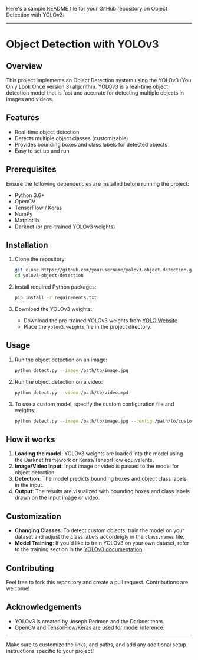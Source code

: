 Here's a sample README file for your GitHub repository on Object Detection with YOLOv3:

---

# Object Detection with YOLOv3

## Overview
This project implements an Object Detection system using the YOLOv3 (You Only Look Once version 3) algorithm. YOLOv3 is a real-time object detection model that is fast and accurate for detecting multiple objects in images and videos.

## Features
- Real-time object detection
- Detects multiple object classes (customizable)
- Provides bounding boxes and class labels for detected objects
- Easy to set up and run

## Prerequisites
Ensure the following dependencies are installed before running the project:

- Python 3.6+
- OpenCV
- TensorFlow / Keras
- NumPy
- Matplotlib
- Darknet (or pre-trained YOLOv3 weights)

## Installation

1. Clone the repository:
   ```bash
   git clone https://github.com/yourusername/yolov3-object-detection.git
   cd yolov3-object-detection
   ```

2. Install required Python packages:
   ```bash
   pip install -r requirements.txt
   ```

3. Download the YOLOv3 weights:
   - Download the pre-trained YOLOv3 weights from [YOLO Website](https://pjreddie.com/darknet/yolo/)
   - Place the `yolov3.weights` file in the project directory.

## Usage

1. Run the object detection on an image:
   ```bash
   python detect.py --image /path/to/image.jpg
   ```

2. Run the object detection on a video:
   ```bash
   python detect.py --video /path/to/video.mp4
   ```

3. To use a custom model, specify the custom configuration file and weights:
   ```bash
   python detect.py --image /path/to/image.jpg --config /path/to/custom_config.cfg --weights /path/to/custom_weights.weights
   ```

## How it works
1. **Loading the model**: YOLOv3 weights are loaded into the model using the Darknet framework or Keras/TensorFlow equivalents.
2. **Image/Video Input**: Input image or video is passed to the model for object detection.
3. **Detection**: The model predicts bounding boxes and object class labels in the input.
4. **Output**: The results are visualized with bounding boxes and class labels drawn on the input image or video.



## Customization
- **Changing Classes**: To detect custom objects, train the model on your dataset and adjust the class labels accordingly in the `class.names` file.
- **Model Training**: If you'd like to train YOLOv3 on your own dataset, refer to the training section in the [YOLOv3 documentation](https://pjreddie.com/darknet/yolo/).

## Contributing
Feel free to fork this repository and create a pull request. Contributions are welcome!

## Acknowledgements
- YOLOv3 is created by Joseph Redmon and the Darknet team.
- OpenCV and TensorFlow/Keras are used for model inference.

---

Make sure to customize the links, and paths, and add any additional setup instructions specific to your project!
